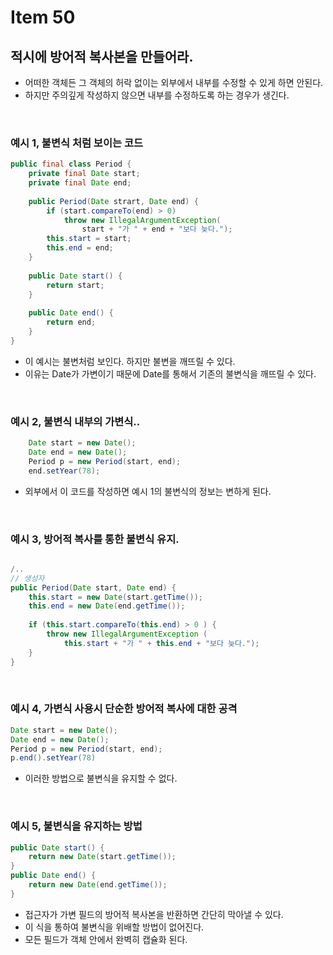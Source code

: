 # Item 50

## 적시에 방어적 복사본을 만들어라.
- 어떠한 객체든 그 객체의 허락 없이는 외부에서 내부를 수정할 수 있게 하면 안된다.
- 하지만 주의깊게 작성하지 않으면 내부를 수정하도록 하는 경우가 생긴다.
<br>

### 예시 1, 불변식 처럼 보이는 코드
```java
public final class Period { 
    private final Date start;
    private final Date end;
	
	public Period(Date strart, Date end) {
		if (start.compareTo(end) > 0) 
			throw new IllegalArgumentException( 
				start + "가 " + end + "보다 늦다.");
		this.start = start;
		this.end = end;		 
	}
	
	public Date start() { 
		return start;
	}
	
	public Date end() {
		return end;
	}
}
```
- 이 예시는 불변처럼 보인다. 하지만 불변을 깨뜨릴 수 있다.
- 이유는 Date가 가변이기 때문에 Date를 통해서 기존의 불변식을 깨뜨릴 수 있다.
<br>

### 예시 2, 불변식 내부의 가변식..
```java
	Date start = new Date();
	Date end = new Date();
	Period p = new Period(start, end);
	end.setYear(78); 
```
- 외부에서 이 코드를 작성하면 예시 1의 불변식의 정보는 변하게 된다.
<br>

### 예시 3, 방어적 복사를 통한 불변식 유지.
```java

/..
// 생성자
public Period(Date start, Date end) {
    this.start = new Date(start.getTime());
    this.end = new Date(end.getTime());
	
	if (this.start.compareTo(this.end) > 0 ) {
		throw new IllegalArgumentException (
			this.start + "가 " + this.end + "보다 늦다.");
	}
}
```
<br>

### 예시 4, 가변식 사용시 단순한 방어적 복사에 대한 공격

```java
Date start = new Date();
Date end = new Date();
Period p = new Period(start, end);
p.end().setYear(78)

```
- 이러한 방법으로 불변식을 유지할 수 없다.
<br>

### 예시 5, 불변식을 유지하는 방법
``` java
public Date start() {
    return new Date(start.getTime());
}
public Date end() {
    return new Date(end.getTime());
}
```
- 접근자가 가변 필드의 방어적 복사본을 반환하면 간단히 막아낼 수 있다.
- 이 식을 통하여 불변식을 위배할 방법이 없어진다.
- 모든 필드가 객체 안에서 완벽히 캡슐화 된다.

